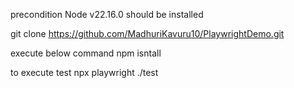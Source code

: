 precondition
Node v22.16.0 should be installed

git clone  https://github.com/MadhuriKavuru10/PlaywrightDemo.git

execute below command
npm isntall

to execute test
npx playwright ./test 

